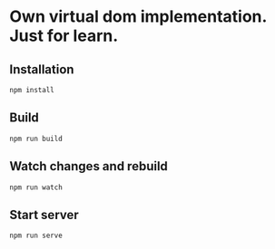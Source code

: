 # Own virtual dom implementation. Just for learn.

## Installation

`npm install`

## Build

`npm run build`

## Watch changes and rebuild

`npm run watch`

## Start server

`npm run serve`
